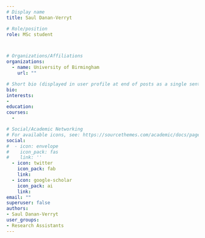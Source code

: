 ```yaml
---
# Display name
title: Saul Danan-Verryt

# Role/position
role: MSc student



# Organizations/Affiliations
organizations:
  - name: University of Birmingham   
    url: ""

# Short bio (displayed in user profile at end of posts as a single sentence)
bio: 
interests:
- 
education:
courses:
  - 

# Social/Academic Networking
# For available icons, see: https://sourcethemes.com/academic/docs/page-builder/#icons
social:
#  - icon: envelope
#    icon_pack: fas
#    link: ''
  - icon: twitter
    icon_pack: fab
    link: 
  - icon: google-scholar
    icon_pack: ai
    link: 
email: ""
superuser: false
authors:
- Saul Danan-Verryt
user_groups:
- Research Assistants
---
```


